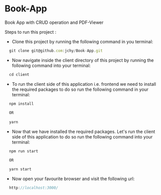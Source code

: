 # Book-App
Book App with CRUD operation and PDF-Viewer

Steps to run this project : 
- Clone this project by running the following command in you terminal:
```js
  git clone git@github.com:jchy/Book-App.git
```

- Now navigate inside the client directory of this project by running the following command into your terminal:
```js
  cd client
```

- To run the client side of this application i.e. frontend we need to install the required packages to do so run the following command in your terminal:
```js
  npm install
  
  OR
  
  yarn
```

- Now that we have installed the required packages. Let's run the client side of this application to do so run the following command into your terminal:
```js
  npm run start

  OR

  yarn start
```

- Now open your favourite browser and visit the following url:
```js
  http://localhost:3000/
```
